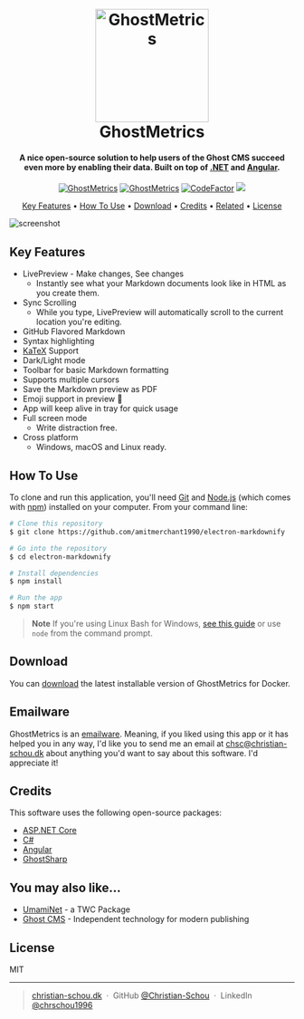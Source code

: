 <h1 align="center">
  <br>
  <a href="https://christian-schou.dk/ghostmetrics"><img src="https://github.com/Christian-Schou/GhostMetrics/blob/main/assets/img/ghostmetrics-github-logo.png" alt="GhostMetrics" width="200"></a>
  <br>
  GhostMetrics
  <br>
</h1>

<h4 align="center">A nice open-source solution to help users of the Ghost CMS succeed even more by enabling their data. Built on top of <a href="https://dotnet.microsoft.com/en-us/" target="_blank">.NET</a> and <a href="https://angular.io/">Angular</a>.</h4>

<p align="center">
  <a href="https://github.com/Christian-Schou/GhostMetrics/actions/workflows/build.yml"><img src="https://github.com/Christian-Schou/GhostMetrics/actions/workflows/build.yml/badge.svg?branch=main" alt="GhostMetrics"></a>
  <a href="https://github.com/Christian-Schou/GhostMetrics/actions/workflows/codeql.yml"><img src="https://github.com/Christian-Schou/GhostMetrics/actions/workflows/codeql.yml/badge.svg?branch=main" alt="GhostMetrics"></a>
  <a href="https://www.codefactor.io/repository/github/christian-schou/ghostmetrics"><img src="https://www.codefactor.io/repository/github/christian-schou/ghostmetrics/badge" alt="CodeFactor" /></a>
  <a href="https://opensource.org/licenses/MIT" target="_blank"><img src="https://img.shields.io/badge/License-MIT-green.svg"></a>
</p>

<p align="center">
  <a href="#key-features">Key Features</a> •
  <a href="#how-to-use">How To Use</a> •
  <a href="#download">Download</a> •
  <a href="#credits">Credits</a> •
  <a href="#related">Related</a> •
  <a href="#license">License</a>
</p>

![screenshot](https://raw.githubusercontent.com/amitmerchant1990/electron-markdownify/master/app/img/markdownify.gif)

## Key Features

* LivePreview - Make changes, See changes
  - Instantly see what your Markdown documents look like in HTML as you create them.
* Sync Scrolling
  - While you type, LivePreview will automatically scroll to the current location you're editing.
* GitHub Flavored Markdown  
* Syntax highlighting
* [KaTeX](https://khan.github.io/KaTeX/) Support
* Dark/Light mode
* Toolbar for basic Markdown formatting
* Supports multiple cursors
* Save the Markdown preview as PDF
* Emoji support in preview :tada:
* App will keep alive in tray for quick usage
* Full screen mode
  - Write distraction free.
* Cross platform
  - Windows, macOS and Linux ready.

## How To Use

To clone and run this application, you'll need [Git](https://git-scm.com) and [Node.js](https://nodejs.org/en/download/) (which comes with [npm](http://npmjs.com)) installed on your computer. From your command line:

```bash
# Clone this repository
$ git clone https://github.com/amitmerchant1990/electron-markdownify

# Go into the repository
$ cd electron-markdownify

# Install dependencies
$ npm install

# Run the app
$ npm start
```

> **Note**
> If you're using Linux Bash for Windows, [see this guide](https://www.howtogeek.com/261575/how-to-run-graphical-linux-desktop-applications-from-windows-10s-bash-shell/) or use `node` from the command prompt.


## Download

You can [download](https://github.com/) the latest installable version of GhostMetrics for Docker.

## Emailware

GhostMetrics is an [emailware](https://en.wiktionary.org/wiki/emailware). Meaning, if you liked using this app or it has helped you in any way, I'd like you to send me an email at <chsc@christian-schou.dk> about anything you'd want to say about this software. I'd appreciate it!

## Credits

This software uses the following open-source packages:

- [ASP.NET Core](https://github.com/dotnet/aspnetcore)
- [C#](https://dotnet.microsoft.com/en-us/languages/csharp)
- [Angular](https://angular.io/)
- [GhostSharp](https://github.com/grantwinney/GhostSharp)

## You may also like...

- [UmamiNet](https://github.com/amitmerchant1990/pomolectron) - a TWC Package
- [Ghost CMS](https://ghost.org/) - Independent technology for modern publishing

## License

MIT

---

> [christian-schou.dk](https://christian-schou.dk) &nbsp;&middot;&nbsp;
> GitHub [@Christian-Schou](https://github.com/Christian-Schou) &nbsp;&middot;&nbsp;
> LinkedIn [@chrschou1996](https://www.linkedin.com/in/chrschou1996/)

